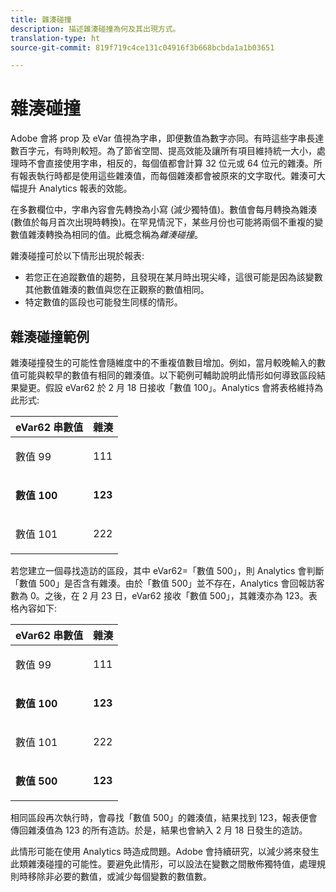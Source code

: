 ```yaml
---
title: 雜湊碰撞
description: 描述雜湊碰撞為何及其出現方式。
translation-type: ht
source-git-commit: 819f719c4ce131c04916f3b668bcbda1a1b03651

---
```



# 雜湊碰撞

Adobe 會將 prop 及 eVar 值視為字串，即便數值為數字亦同。有時這些字串長達數百字元，有時則較短。為了節省空間、提高效能及讓所有項目維持統一大小，處理時不會直接使用字串，相反的，每個值都會計算 32 位元或 64 位元的雜湊。所有報表執行時都是使用這些雜湊值，而每個雜湊都會被原來的文字取代。雜湊可大幅提升 Analytics 報表的效能。

在多數欄位中，字串內容會先轉換為小寫 (減少獨特值)。數值會每月轉換為雜湊 (數值於每月首次出現時轉換)。在罕見情況下，某些月份也可能將兩個不重複的變數值雜湊轉換為相同的值。此概念稱為&#x200B;*雜湊碰撞*。

雜湊碰撞可於以下情形出現於報表:

* 若您正在追蹤數值的趨勢，且發現在某月時出現尖峰，這很可能是因為該變數其他數值雜湊的數值與您在正觀察的數值相同。
* 特定數值的區段也可能發生同樣的情形。

## 雜湊碰撞範例

雜湊碰撞發生的可能性會隨維度中的不重複值數目增加。例如，當月較晚輸入的數值可能與較早的數值有相同的雜湊值。以下範例可輔助說明此情形如何導致區段結果變更。假設 eVar62 於 2 月 18 日接收「數值 100」。Analytics 會將表格維持為此形式:

<table id="table_6A49D1D5932E485DB2083154897E5074"> 
 <thead> 
  <tr> 
   <th colname="col1" class="entry"> eVar62 串數值 </th> 
   <th colname="col2" class="entry"> 雜湊 </th> 
  </tr> 
 </thead>
 <tbody> 
  <tr> 
   <td colname="col1"> <p> 數值 99 </p> </td> 
   <td colname="col2"> <p> 111 </p> </td> 
  </tr> 
  <tr> 
   <td colname="col1"> <p> <b>數值 100</b> </p> </td> 
   <td colname="col2"> <p> <b> 123</b> </p> </td> 
  </tr> 
  <tr> 
   <td colname="col1"> <p> 數值 101 </p> </td> 
   <td colname="col2"> <p> 222 </p> </td> 
  </tr> 
 </tbody> 
</table>

若您建立一個尋找造訪的區段，其中 eVar62=「數值 500」，則 Analytics 會判斷「數值 500」是否含有雜湊。由於「數值 500」並不存在，Analytics 會回報訪客數為 0。之後，在 2 月 23 日，eVar62 接收「數值 500」，其雜湊亦為 123。表格內容如下:

<table id="table_5FCF0BCDA5E740CCA266A822D9084C49"> 
 <thead> 
  <tr> 
   <th colname="col1" class="entry"> eVar62 串數值 </th> 
   <th colname="col2" class="entry"> 雜湊 </th> 
  </tr> 
 </thead>
 <tbody> 
  <tr> 
   <td colname="col1"> <p> 數值 99 </p> </td> 
   <td colname="col2"> <p> 111 </p> </td> 
  </tr> 
  <tr> 
   <td colname="col1"> <p> <b>數值 100</b> </p> </td> 
   <td colname="col2"> <p> <b> 123</b> </p> </td> 
  </tr> 
  <tr> 
   <td colname="col1"> <p> 數值 101 </p> </td> 
   <td colname="col2"> <p> 222 </p> </td> 
  </tr> 
  <tr> 
   <td colname="col1"> <p> <b>數值 500</b> </p> </td> 
   <td colname="col2"> <p> <b> 123</b> </p> </td> 
  </tr> 
 </tbody> 
</table>

相同區段再次執行時，會尋找「數值 500」的雜湊值，結果找到 123，報表便會傳回雜湊值為 123 的所有造訪。於是，結果也會納入 2 月 18 日發生的造訪。

此情形可能在使用 Analytics 時造成問題。Adobe 會持續研究，以減少將來發生此類雜湊碰撞的可能性。要避免此情形，可以設法在變數之間散佈獨特值，處理規則時移除非必要的數值，或減少每個變數的數值數。

